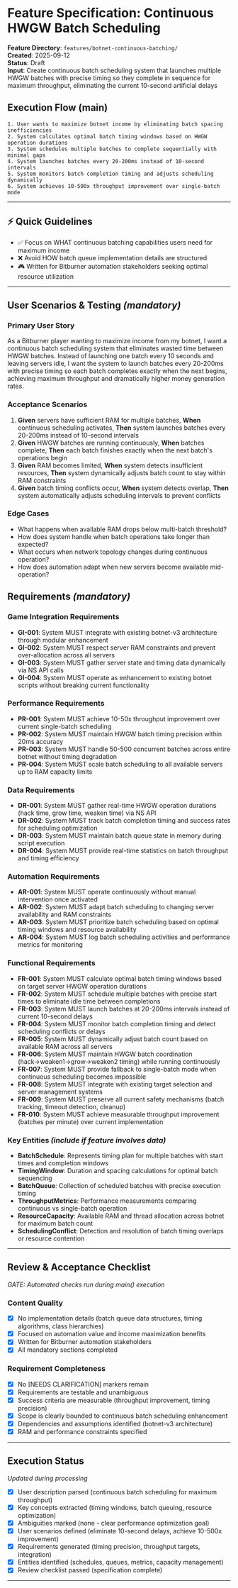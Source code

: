 # Feature Specification: Continuous HWGW Batch Scheduling

**Feature Directory**: `features/botnet-continuous-batching/`  
**Created**: 2025-09-12  
**Status**: Draft  
**Input**: Create continuous batch scheduling system that launches multiple HWGW batches with precise timing so they complete in sequence for maximum throughput, eliminating the current 10-second artificial delays

## Execution Flow (main)
```
1. User wants to maximize botnet income by eliminating batch spacing inefficiencies
2. System calculates optimal batch timing windows based on HWGW operation durations
3. System schedules multiple batches to complete sequentially with minimal gaps
4. System launches batches every 20-200ms instead of 10-second intervals
5. System monitors batch completion timing and adjusts scheduling dynamically
6. System achieves 10-500x throughput improvement over single-batch mode
```

---

## ⚡ Quick Guidelines
- ✅ Focus on WHAT continuous batching capabilities users need for maximum income
- ❌ Avoid HOW batch queue implementation details are structured
- 🎮 Written for Bitburner automation stakeholders seeking optimal resource utilization

---

## User Scenarios & Testing *(mandatory)*

### Primary User Story
As a Bitburner player wanting to maximize income from my botnet, I want a continuous batch scheduling system that eliminates wasted time between HWGW batches. Instead of launching one batch every 10 seconds and leaving servers idle, I want the system to launch batches every 20-200ms with precise timing so each batch completes exactly when the next begins, achieving maximum throughput and dramatically higher money generation rates.

### Acceptance Scenarios
1. **Given** servers have sufficient RAM for multiple batches, **When** continuous scheduling activates, **Then** system launches batches every 20-200ms instead of 10-second intervals
2. **Given** HWGW batches are running continuously, **When** batches complete, **Then** each batch finishes exactly when the next batch's operations begin
3. **Given** RAM becomes limited, **When** system detects insufficient resources, **Then** system dynamically adjusts batch count to stay within RAM constraints
4. **Given** batch timing conflicts occur, **When** system detects overlap, **Then** system automatically adjusts scheduling intervals to prevent conflicts

### Edge Cases
- What happens when available RAM drops below multi-batch threshold?
- How does system handle when batch operations take longer than expected?
- What occurs when network topology changes during continuous operation?
- How does automation adapt when new servers become available mid-operation?

## Requirements *(mandatory)*

### Game Integration Requirements
- **GI-001**: System MUST integrate with existing botnet-v3 architecture through modular enhancement
- **GI-002**: System MUST respect server RAM constraints and prevent over-allocation across all servers
- **GI-003**: System MUST gather server state and timing data dynamically via NS API calls
- **GI-004**: System MUST operate as enhancement to existing botnet scripts without breaking current functionality

### Performance Requirements
- **PR-001**: System MUST achieve 10-50x throughput improvement over current single-batch scheduling
- **PR-002**: System MUST maintain HWGW batch timing precision within 20ms accuracy
- **PR-003**: System MUST handle 50-500 concurrent batches across entire botnet without timing degradation
- **PR-004**: System MUST scale batch scheduling to all available servers up to RAM capacity limits

### Data Requirements
- **DR-001**: System MUST gather real-time HWGW operation durations (hack time, grow time, weaken time) via NS API
- **DR-002**: System MUST track batch completion timing and success rates for scheduling optimization
- **DR-003**: System MUST maintain batch queue state in memory during script execution
- **DR-004**: System MUST provide real-time statistics on batch throughput and timing efficiency

### Automation Requirements
- **AR-001**: System MUST operate continuously without manual intervention once activated
- **AR-002**: System MUST adapt batch scheduling to changing server availability and RAM constraints
- **AR-003**: System MUST prioritize batch scheduling based on optimal timing windows and resource availability
- **AR-004**: System MUST log batch scheduling activities and performance metrics for monitoring

### Functional Requirements
- **FR-001**: System MUST calculate optimal batch timing windows based on target server HWGW operation durations
- **FR-002**: System MUST schedule multiple batches with precise start times to eliminate idle time between completions
- **FR-003**: System MUST launch batches at 20-200ms intervals instead of current 10-second delays
- **FR-004**: System MUST monitor batch completion timing and detect scheduling conflicts or delays
- **FR-005**: System MUST dynamically adjust batch count based on available RAM across all servers
- **FR-006**: System MUST maintain HWGW batch coordination (hack→weaken1→grow→weaken2 timing) while running continuously
- **FR-007**: System MUST provide fallback to single-batch mode when continuous scheduling becomes impossible
- **FR-008**: System MUST integrate with existing target selection and server management systems
- **FR-009**: System MUST preserve all current safety mechanisms (batch tracking, timeout detection, cleanup)
- **FR-010**: System MUST achieve measurable throughput improvement (batches per minute) over current implementation

### Key Entities *(include if feature involves data)*
- **BatchSchedule**: Represents timing plan for multiple batches with start times and completion windows
- **TimingWindow**: Duration and spacing calculations for optimal batch sequencing
- **BatchQueue**: Collection of scheduled batches with precise execution timing
- **ThroughputMetrics**: Performance measurements comparing continuous vs single-batch operation
- **ResourceCapacity**: Available RAM and thread allocation across botnet for maximum batch count
- **SchedulingConflict**: Detection and resolution of batch timing overlaps or resource contention

---

## Review & Acceptance Checklist
*GATE: Automated checks run during main() execution*

### Content Quality
- [x] No implementation details (batch queue data structures, timing algorithms, class hierarchies)
- [x] Focused on automation value and income maximization benefits
- [x] Written for Bitburner automation stakeholders
- [x] All mandatory sections completed

### Requirement Completeness
- [x] No [NEEDS CLARIFICATION] markers remain
- [x] Requirements are testable and unambiguous  
- [x] Success criteria are measurable (throughput improvement, timing precision)
- [x] Scope is clearly bounded to continuous batch scheduling enhancement
- [x] Dependencies and assumptions identified (botnet-v3 architecture)
- [x] RAM and performance constraints specified

---

## Execution Status
*Updated during processing*

- [x] User description parsed (continuous batch scheduling for maximum throughput)
- [x] Key concepts extracted (timing windows, batch queuing, resource optimization)
- [x] Ambiguities marked (none - clear performance optimization goal)
- [x] User scenarios defined (eliminate 10-second delays, achieve 10-500x improvement)
- [x] Requirements generated (timing precision, throughput targets, integration)
- [x] Entities identified (schedules, queues, metrics, capacity management)
- [x] Review checklist passed (specification complete)

---
